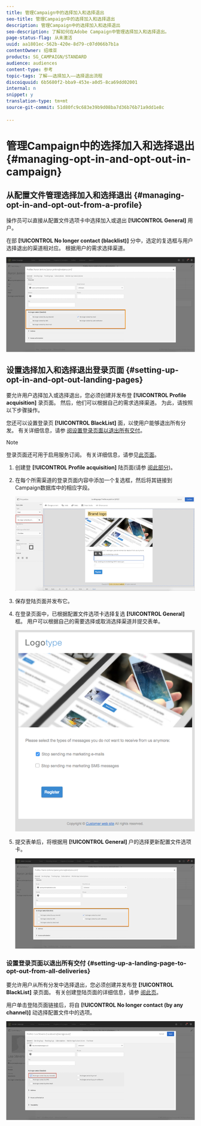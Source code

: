 ```yaml
---
title: 管理Campaign中的选择加入和选择退出
seo-title: 管理Campaign中的选择加入和选择退出
description: 管理Campaign中的选择加入和选择退出
seo-description: 了解如何在Adobe Campaign中管理选择加入和选择退出。
page-status-flag: 从未激活
uuid: aa1801ec-562b-420e-8d79-c07d066b7b1a
contentOwner: 绍维亚
products: SG_CAMPAIGN/STANDARD
audience: audiences
content-type: 参考
topic-tags: 了解——选择加入——选择退出流程
discoiquuid: 6b5680f2-bba9-453e-a0d5-8ca69dd02001
internal: n
snippet: y
translation-type: tm+mt
source-git-commit: 51d80fc9c683e39b9d08ba7d36b76b71a9dd1e8c

---
```



# 管理Campaign中的选择加入和选择退出{#managing-opt-in-and-opt-out-in-campaign}

## 从配置文件管理选择加入和选择退出 {#managing-opt-in-and-opt-out-from-a-profile}

操作员可以直接从配置文件选项卡中选择加入或退出 **[!UICONTROL General]** 用户。

在部 **[!UICONTROL No longer contact (blacklist)]** 分中，选定的复选框与用户选择退出的渠道相对应。 根据用户的需求选择渠道。

![](assets/optin_landingpage_3.png)

## 设置选择加入和选择退出登录页面 {#setting-up-opt-in-and-opt-out-landing-pages}

要允许用户选择加入或选择退出，您必须创建并发布登 **[!UICONTROL Profile acquisition]** 录页面。 然后，他们可以根据自己的需求选择渠道。 为此，请按照以下步骤操作。

您还可以设置登录页 **[!UICONTROL BlackList]** 面，以使用户能够退出所有分发。 有关详细信息，请参 [阅设置登录页面以退出所有交付](#setting-up-a-landing-page-to-opt-out-from-all-deliveries)。

>[!NOTE]
>
>登录页面还可用于启用服务订阅。 有关详细信息，请参见[此页面](../../channels/using/designing-a-landing-page.md#linking-a-form-to-a-service)。

1. 创建登 **[!UICONTROL Profile acquisition]** 陆页面(请参 [阅此部分](../../channels/using/about-landing-pages.md))。
1. 在每个所需渠道的登录页面内容中添加一个复选框，然后将其链接到Campaign数据库中的相应字段。

   ![](assets/optin_landingpage_1.png)

1. 保存登陆页面并发布它。
1. 在登录页面中，已根据配置文件选项卡选择复选 **[!UICONTROL General]** 框。 用户可以根据自己的需要选择或取消选择渠道并提交表单。

   ![](assets/optin_landingpage_2.png)

1. 提交表单后，将根据用 **[!UICONTROL General]** 户的选择更新配置文件选项卡。

   ![](assets/optin_landingpage_3.png)

### 设置登录页面以退出所有交付 {#setting-up-a-landing-page-to-opt-out-from-all-deliveries}

要允许用户从所有分发中选择退出，您必须创建并发布登 **[!UICONTROL BlackList]** 录页面。 有关创建登陆页面的详细信息，请参 [阅此页](../../channels/using/about-landing-pages.md)。

用户单击登陆页面链接后，将自 **[!UICONTROL No longer contact (by any channel)]** 动选择配置文件中的选项。

![](assets/blacklisting_allchannels.png)

